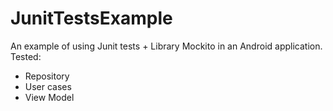 # JunitTestsExample

An example of using Junit tests + Library Mockito in an Android application. 
Tested: 
- Repository 
- User cases 
- View Model
